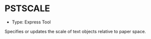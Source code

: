 # PSTSCALE

- Type: Express Tool

Specifies or updates the scale of text objects relative to paper space.

